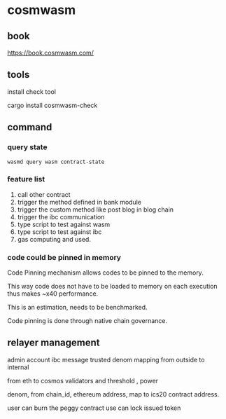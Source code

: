# cosmwasm 

## book 
https://book.cosmwasm.com/

## tools 

install check tool

cargo install cosmwasm-check

## command 

### query state
`wasmd query wasm contract-state `


### feature list
1. call other contract
2. trigger the method defined in bank module
3. trigger the custom method like post blog in blog chain
4. trigger the ibc communication 
5. type script to test against wasm 
6. type script to test against ibc
7. gas computing and used.


### code could be pinned in memory
Code Pinning mechanism allows codes to be pinned to the memory.

This way code does not have to be loaded to memory on each execution thus makes ~x40 performance.

This is an estimation, needs to be benchmarked.

Code pinning is done through native chain governance.


## relayer management 
admin account
ibc message trusted 
denom mapping from outside to internal 

from eth to cosmos 
validators and threshold , power 

denom, from chain_id, ethereum address, map to ics20 contract address. 

user can burn the peggy contract 
use can lock issued token 
